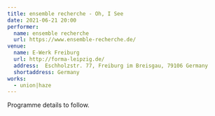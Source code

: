 ```yaml
---
title: ensemble recherche - Oh, I See
date: 2021-06-21 20:00
performer:
  name: ensemble recherche
  url: https://www.ensemble-recherche.de/
venue:
  name: E-Werk Freiburg
  url: http://forma-leipzig.de/
  address:  Eschholzstr. 77, Freiburg im Breisgau, 79106 Germany
  shortaddress: Germany
works:
  - union|haze
---
```

Programme details to follow.
